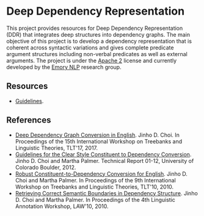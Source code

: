 # Deep Dependency Representation

This project provides resources for Deep Dependency Representation (DDR) that integrates deep structures into dependency graphs. The main objective of this project is to develop a dependency representation that is coherent across syntactic variations and gives complete predicate argument structures including non-verbal predicates as well as external arguments. The project is under the [Apache 2](http://www.apache.org/licenses/LICENSE-2.0) license and currently developed by the [Emory NLP](http://nlp.mathcs.emory.edu) research group.

## Resources

* [Guidelines](https://emorynlp.github.io/ddr/).

## References

* [Deep Dependency Graph Conversion in English](). Jinho D. Choi. In Proceedings of the 15th International Workshop on Treebanks and Linguistic Theories, TLT'17, 2017.
* [Guidelines for the Clear Style Constituent to Dependency Conversion](http://nlp.mathcs.emory.edu/doc/cu-2012-choi.pdf). Jinho D. Choi and Martha Palmer. Technical Report 01-12, University of Colorado Boulder, 2012.
* [Robust Constituent-to-Dependency Conversion for English](http://dspace.utlib.ee/dspace/bitstream/10062/15934/1/tlt9_submission_3.pdf). Jinho D. Choi and Martha Palmer. In Proceedings of the 9th International Workshop on Treebanks and Linguistic Theories, TLT'10, 2010.
* [Retrieving Correct Semantic Boundaries in Dependency Structure](http://aclweb.org/anthology/W10-1811). Jinho D. Choi and Martha Palmer. In Proceedings of the 4th Linguistic Annotation Workshop, LAW'10, 2010. 